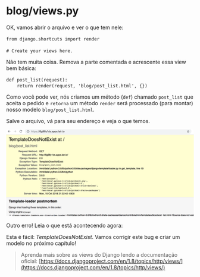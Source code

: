 # blog/views.py

OK, vamos abrir o arquivo e ver o que tem nele:

```text
from django.shortcuts import render

# Create your views here.
```

Não tem muita coisa. Remova a parte comentada e acrescente essa view bem básica:

```text
def post_list(request):
    return render(request, 'blog/post_list.html', {})
```

Como você pode ver, nós criamos um método \(`def`\) chamado `post_list` que aceita o pedido e `retorna` um método `render` será processado \(para montar\) nosso modelo `blog/post_list.html`.

Salve o arquivo, vá para seu endereço e veja o que temos.

![](../.gitbook/assets/template_does_not_exist.png)

Outro erro! Leia o que está acontecendo agora:

Esta é fácil: _TemplateDoesNotExist_. Vamos corrigir este bug e criar um modelo no próximo capítulo!

> Aprenda mais sobre as views do Django lendo a documentação oficial: [https://docs.djangoproject.com/en/1.8/topics/http/views/](https://docs.djangoproject.com/en/1.8/topics/http/views/)

